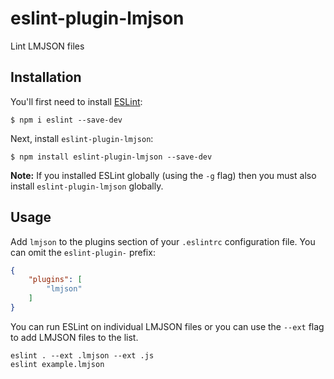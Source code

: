 # eslint-plugin-lmjson

Lint LMJSON files

## Installation

You'll first need to install [ESLint](http://eslint.org):

```
$ npm i eslint --save-dev
```

Next, install `eslint-plugin-lmjson`:

```
$ npm install eslint-plugin-lmjson --save-dev
```

**Note:** If you installed ESLint globally (using the `-g` flag) then you must also install `eslint-plugin-lmjson` globally.

## Usage

Add `lmjson` to the plugins section of your `.eslintrc` configuration file. You can omit the `eslint-plugin-` prefix:

```json
{
    "plugins": [
        "lmjson"
    ]
}
```

You can run ESLint on individual LMJSON files or you can use the `--ext` flag to add LMJSON files to the list.

```
eslint . --ext .lmjson --ext .js
eslint example.lmjson
```

